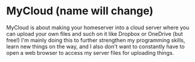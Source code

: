 # MyCloud (name will change)

MyCloud is about making your homeserver into a cloud server where you can upload your own files and such on it like Dropbox or OneDrive (but free!)
I'm mainly doing this to further strengthen my programming skills, learn new things on the way, and I also don't want to constantly have to open a web browser to access my server files for uploading things.

